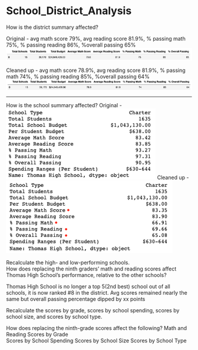 # School_District_Analysis

How is the district summary affected?


Original - avg math score 79%, avg reading score 81.9%, % passing math 75%, % passing reading 86%, %overall passing 65%
![OG_DistrictSummary](https://github.com/vrod237/School_District_Analysis/blob/master/OriginalDistrictSummary.png)

Cleaned up - avg math score 78.9%, avg reading score 81.9%, % passing math 74%, % passing reading 85%, %overall passing 64%
![Revised_District_Summary](https://github.com/vrod237/School_District_Analysis/blob/master/RevisedDistrictSummary.png)

---

How is the school summary affected?
Original - 
![OG_School_Summary](https://github.com/vrod237/School_District_Analysis/blob/master/OriginalSchoolSummary.png)
Cleaned up -
![Revised_School_Summary](https://github.com/vrod237/School_District_Analysis/blob/master/RevisedSchoolSummary.png)

Recalculate the high- and low-performing schools.   
How does replacing the ninth graders’ math and reading scores affect Thomas High School’s performance, relative to the other schools?

Thomas High School is no longer a top 5(2nd best) school out of all schools, it is now ranked #8 in the district.
Avg scores remained nearly the same but overall passing percentage dipped by xx points

Recalculate the scores by grade, scores by school spending, scores by school size, and scores by school type.


How does replacing the ninth-grade scores affect the following?
    Math and Reading Scores by Grade    
    Scores by School Spending
    Scores by School Size
    Scores by School Type

